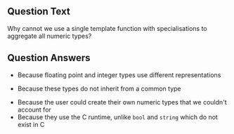 ## Question Text

Why cannot we use a single template function with specialisations to aggregate all numeric types?

## Question Answers

- Because floating point and integer types use different representations
+ Because these types do not inherit from a common type
- Because the user could create their own numeric types that we couldn't account for
- Because they use the C runtime, unlike `bool` and `string` which do not exist in C
